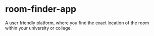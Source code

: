 # room-finder-app
A user friendly platform, where you find the exact location of the room within your university or college.
